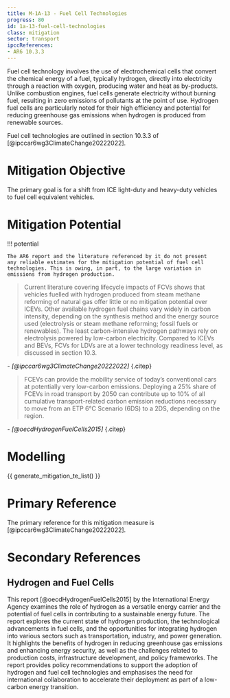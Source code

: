 ```yaml
---
title: M-1A-13 - Fuel Cell Technologies
progress: 80
id: 1a-13-fuel-cell-technologies
class: mitigation
sector: transport
ipccReferences:
- AR6 10.3.3
---
```


Fuel cell technology involves the use of electrochemical cells that convert the chemical energy of a fuel, typically hydrogen, directly into electricity through a reaction with oxygen, producing water and heat as by-products. Unlike combustion engines, fuel cells generate electricity without burning fuel, resulting in zero emissions of pollutants at the point of use. Hydrogen fuel cells are particularly noted for their high efficiency and potential for reducing greenhouse gas emissions when hydrogen is produced from renewable sources.

Fuel cell technologies are outlined in section 10.3.3 of [@ipccar6wg3ClimateChange20222022].

# Mitigation Objective

The primary goal is for a shift from ICE light-duty and heavy-duty vehicles to fuel cell equivalent vehicles.

# Mitigation Potential


!!! potential

    The AR6 report and the literature referenced by it do not present 
    any reliable estimates for the mitigation potential of fuel cell 
    technologies. This is owing, in part, to the large variation in 
    emissions from hydrogen production.


 > Current literature covering lifecycle impacts of FCVs shows that vehicles fuelled with hydrogen produced from steam methane reforming of natural gas offer little or no mitigation potential over ICEVs. Other available hydrogen fuel chains vary widely in carbon intensity, depending on the synthesis method and the energy source used (electrolysis or steam methane reforming; fossil fuels or renewables). The least carbon-intensive hydrogen pathways rely on electrolysis powered by low-carbon electricity. Compared to ICEVs and BEVs, FCVs for LDVs are at a lower technology readiness level, as discussed in section 10.3. 
 
 
<cite>- [@ipccar6wg3ClimateChange20222022]</cite>
{.citep}


> FCEVs can provide the mobility service of today’s conventional cars at potentially very low-carbon emissions. Deploying a 25% share of FCEVs in road transport by 2050 can contribute up to 10% of all cumulative transport-related carbon emission reductions necessary to move from an ETP 6°C Scenario (6DS) to a 2DS, depending on the region.
 
<cite>- [@oecdHydrogenFuelCells2015]</cite>
{.citep}



# Modelling

{{ generate_mitigation_te_list() }}


# Primary Reference

The primary reference for this mitigation measure is [@ipccar6wg3ClimateChange20222022].

# Secondary References


## Hydrogen and Fuel Cells

This report [@oecdHydrogenFuelCells2015] by the International Energy Agency examines the role of hydrogen as a versatile energy carrier and the potential of fuel cells in contributing to a sustainable energy future. The report explores the current state of hydrogen production, the technological advancements in fuel cells, and the opportunities for integrating hydrogen into various sectors such as transportation, industry, and power generation. It highlights the benefits of hydrogen in reducing greenhouse gas emissions and enhancing energy security, as well as the challenges related to production costs, infrastructure development, and policy frameworks. The report provides policy recommendations to support the adoption of hydrogen and fuel cell technologies and emphasises the need for international collaboration to accelerate their deployment as part of a low-carbon energy transition.



